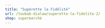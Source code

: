 ```yaml
---
title: "Supérette la Fidélité"
url: /toubab-dialaw/superette-la-fidelite-2/
shop: supermarché
---
```

